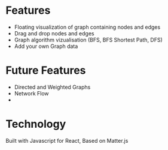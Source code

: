 # Features
- Floating visualization of graph containing nodes and edges
- Drag and drop nodes and edges
- Graph algorithm vizualisation (BFS, BFS Shortest Path, DFS)
- Add your own Graph data

# Future Features
- Directed and Weighted Graphs
- Network Flow
- 


# Technology
Built with Javascript for React, Based on Matter.js
